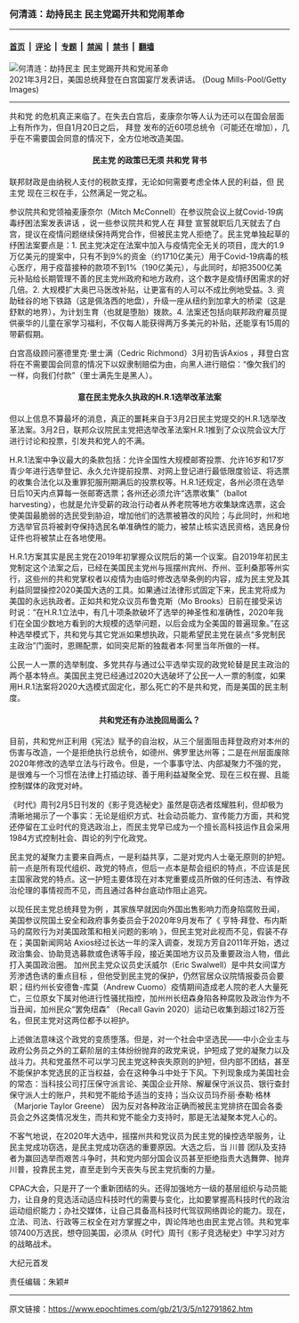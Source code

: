 ### 何清涟：劫持民主 民主党踢开共和党闹革命

---

#### [首页](../../../..?n12791862) &nbsp;|&nbsp; [评论](../../../../../epoch-comment?n12791862) &nbsp;|&nbsp; [专题](../../../../../epoch-special?n12791862) &nbsp;|&nbsp; [禁闻](../../../../../epoch-news?n12791862) &nbsp;|&nbsp; [禁书](../../../../../books?n12791862) &nbsp;|&nbsp; [翻墙](https://github.com/gfw-breaker/nogfw/blob/master/README.md?n12791862)


<div><img alt="何清涟：劫持民主 民主党踢开共和党闹革命" class="attachment-djy_600_400 size-djy_600_400 wp-post-image" src="https://i.epochtimes.com/assets/uploads/2021/03/GettyImages-1231479353-600x400.jpg"/>
<div class="caption">
 2021年3月2日，美国总统拜登在白宫国宴厅发表讲话。 (Doug Mills-Pool/Getty Images)
</div></div><hr/><div class="post_content" id="artbody" itemprop="articleBody">
 <!-- article content begin -->
 <div class="post_body">
  <div class="post_body">
   <p>
    <ok href="https://www.epochtimes.com/gb/tag/%E5%85%B1%E5%92%8C%E5%85%9A.html">
     共和党
    </ok>
    的危机真正来临了。在失去白宫后，麦康奈尔等人认为还可以在国会层面上有所作为，但自1月20日之后，
    <ok href="https://www.epochtimes.com/gb/tag/%E6%8B%9C%E7%99%BB.html">
     拜登
    </ok>
    发布的近60项总统令（可能还在增加），几乎在不需要国会同意的情况下，全方位地改造美国。
   </p>
   <h4 style="text-align: center;">
    <strong>
     <ok href="https://www.epochtimes.com/gb/tag/%E6%B0%91%E4%B8%BB%E5%85%9A.html">
      民主党
     </ok>
     的政策已无须
     <ok href="https://www.epochtimes.com/gb/tag/%E5%85%B1%E5%92%8C%E5%85%9A.html">
      共和党
     </ok>
     背书
    </strong>
   </h4>
   <p>
    联邦财政是由纳税人支付的税款支撑，无论如何需要考虑全体人民的利益，但
    <ok href="https://www.epochtimes.com/gb/tag/%E6%B0%91%E4%B8%BB%E5%85%9A.html">
     民主党
    </ok>
    现在三权在手，公然满足一党之私。
   </p>
   <p>
    <ok href="https://www.republicanleader.senate.gov/newsroom/remarks/democrats-using-crisis-to-check-off-unrelated-liberal-priorities">
     参议院共和党领袖麦康奈尔（Mitch McConnell）在参议院会议上就Covid-19病毒纾困法案发表讲话
    </ok>
    ，说一些参议院共和党人在
    <ok href="https://www.epochtimes.com/gb/tag/%E6%8B%9C%E7%99%BB.html">
     拜登
    </ok>
    宣誓就职后几天就去了白宫，提议在疫情问题继续保持两党合作，但被民主党人拒绝了。民主党单独起草的纾困法案要点是：1. 民主党决定在法案中加入与疫情完全无关的项目，庞大的1.9万亿美元的提案中，只有不到9%的资金（约1710亿美元）用于Covid-19病毒的核心医疗，用于疫苗接种的款项不到1%（190亿美元），与此同时，却把3500亿美元补贴给长期管理不善的民主党州政府和地方政府，这个数字是疫情纾困需求的好几倍。2. 大规模扩大奥巴马医改补贴，让更富有的人可以不成比例地受益。3. 资助硅谷的地下铁路（这是佩洛西的地盘），升级一座从纽约到加拿大的桥梁（这是舒默的地界），为计划生育（也就是堕胎）拨款。4. 法案还包括向联邦政府雇员提供豪华的儿童在家学习福利，不仅每人能获得两万多美元的补贴，还能享有15周的带薪假期。
   </p>
   <p>
    <ok href="https://thegatewaypundit.com/2021/03/pay-us-like-owe-us-senior-white-house-official-announces-biden-will-move-slavery-reparations-without-congress/">
     白宫高级顾问塞德里克‧里士满（Cedric Richmond）3月初告诉Axios
    </ok>
    ，拜登白宫将在不需要国会同意的情况下以奴隶制赔偿为由，向黑人进行赔偿：“像欠我们的一样，向我们付款”（里士满先生是黑人）。
   </p>
   <h4 style="text-align: center;">
    <strong>
     意在民主党永久执政的H.R.1选举改革法案
    </strong>
   </h4>
   <p>
    但以上信息不算最坏的消息，真正的噩耗来自于3月2日民主党提交的H.R.1选举改革法案。3月2日，联邦众议院民主党把选举改革法案H.R.1推到了众议院会议大厅进行讨论和投票，引发共和党人的不满。
   </p>
   <p>
    H.R.1法案中争议最大的条款包括：允许全国性大规模邮寄投票、允许16岁和17岁青少年进行选举登记、永久允许提前投票、对网上登记进行最低限度验证、将选票的收集合法化以及重罪犯服刑期满后的投票权等。H.R.1还规定，各州必须在选举日后10天内点算每一张邮寄选票；各州还必须允许“选票收集”（ballot harvesting），也就是允许受薪的政治行动者从养老院等地方收集缺席选票，这会使美国最脆弱的选民受到胁迫，增加他们的选票被篡改的风险；与此同时，州和地方选举官员将被剥夺保持选民名单准确性的能力，被禁止核实选民资格，选民身份证件也将被禁止在各地使用。
   </p>
   <p>
    H.R.1方案其实是民主党在2019年初掌握众议院后的第一个议案。自2019年初民主党制定这个法案之后，已经在美国民主党州与摇摆州宾州、乔州、亚利桑那等州实行，这些州的共和党掌权者以疫情为由临时修改选举条例的内容，成为民主党及其利益同盟操控2020美国大选的工具。如果通过法律形式固定下来，民主党将成为美国的永远执政者。正如共和党众议员布鲁克斯（Mo Brooks）日前在接受采访时说：“在H.R.1立法中，有几十项条款破坏了选举的神圣性和准确性，2020年我们在全国少数地方看到的大规模的选举问题，以后会成为全美国的普遍现象。”在这种选举模式下，共和党与其它党派如果想执政，只能希望民主党在装点“多党制民主政治”门面时，恩赐配票，如同突尼斯的独裁者本‧阿里当年所做的一样。
   </p>
   <p>
    公民一人一票的选举制度、多党共存与通过公平选举实现的政党轮替是民主政治的两个基本特点。美国民主党已经通过2020大选破坏了公民一人一票的制度，如果用H.R.1法案将2020大选模式固定化，那么死亡的不是共和党，而是美国的民主制度。
   </p>
   <h4 style="text-align: center;">
    <strong>
     共和党还有办法挽回局面么？
    </strong>
   </h4>
   <p>
    目前，共和党州正利用《宪法》赋予的自治权，从三个层面阻击拜登政府对本州的伤害与改造，一个是拒绝执行总统令，如德州、佛罗里达州等；二是在州层面废除2020年修改的选举立法与行政令。但是，一个事事守法、内部凝聚力不强的党，是很难与一个习惯在法律上打插边球、善于用利益凝聚全党、现在三权在握、且能控制媒体的政党对峙。
   </p>
   <p>
    《时代》周刊2月5日刊发的《影子竞选秘史》虽然是窃选者炫耀胜利，但却极为清晰地揭示了一个事实：无论是组织方式、社会动员能力、宣传能力方面，共和党还停留在工业时代的竞选政治上，而民主党早已成为一个擅长高科技运作且会采用1984方式控制社会、舆论的列宁化政党。
   </p>
   <p>
    民主党的凝聚力主要来自两点，一是利益共享，二是对党内人士毫无原则的护短。前一点是所有现代组织、政党的特点，但后一点本是帮会组织的特点，不应该是民主国家政党的特点。这一护短主要体现在对本党重要成员所做的任何违法、有悖政治伦理的事情视而不见，而且通过各种台底动作阻止追究。
   </p>
   <p>
    以现任民主党总统拜登为例 ，其家族早就因向外国出售影响力而身陷腐败丑闻，美国参议院国土安全和政府事务委员会于2020年9月发布了《
    <ok href="https://www.hsgac.senate.gov/imo/media/doc/HSGAC_Finance_Report_FINAL.pdf">
     亨特·拜登、布内斯马的腐败行为对美国政策和相关问题的影响
    </ok>
    》，但民主党对此视而不见，假装不存在；美国新闻网站 Axios经过长达一年的深入调查，发现方芳自2011年开始，透过政治集会、协助竞选募款或色诱等手段，接近美国地方议员及重要政治人物，借此打入美国政治圈。
    <ok href="https://www.axios.com/china-spy-california-politicians-9d2dfb99-f839-4e00-8bd8-59dec0daf589.html">
     加州民主党众议员史沃威尔（Eric Swalwell）是中共女间谍方芳渗透色诱的重点目标
    </ok>
    ，但他受到民主党的保护，仍然官居众议院情报委员会要职；纽约州长安德鲁-库莫（Andrew Cuomo）疫情期间造成老人院的老人大量死亡，三位原女下属对他进行性骚扰指控，加州州长纽森身陷各种腐败及政治作为不当丑闻，加州民众“罢免纽森” （Recall Gavin 2020）运动已收集到超过182万签名，但民主党对这两位都予以袒护。
   </p>
   <p>
    上述做法意味这个政党的变质堕落。但是，对一个社会中坚选民——中小企业主与政府公务员之外的工薪阶层的主体纷纷抛弃的政党来说，护短成了党的凝聚力以及战斗力。共和党虽然不可以学习民主党这种丧失原则的护短，但内部不团结，甚至不能保护本党选民的正当权益，会在这种争斗中处于下风。下列现象成为美国社会的常态：当科技公司打压保守派言论、美国企业开除、解雇保守派议员、银行查封保守派人士的账户，共和党不能给予适当的支持；当众议员玛乔丽·泰勒·格林（Marjorie Taylor Greene） 因为反对各种政治正确而被民主党排挤在国会各委员会之外这类情况发生，而共和党不能全力支持时，那是无法凝聚本党人心的。
   </p>
   <p>
    不客气地说，在2020年大选中，摇摆州共和党议员为民主党的操控选举服务，让民主党成功窃选，是民主党成功窃选的重要原因。大选之后，当
    <ok href="https://www.epochtimes.com/gb/tag/%E5%B7%9D%E6%99%AE.html">
     川普
    </ok>
    团队及支持者为赢回选举而艰苦斗争时，共和党内部分国会议员甚至拒绝指责大选舞弊、抛弃川普，投靠民主党，直至走到今天丧失与民主党抗衡的力量。
   </p>
   <p>
    CPAC大会，只是开了一个重新团结的头。还得加强地方一级的基层组织与动员能力，让自身的竞选活动适应科技时代的需要与变化，比如要掌握高科技时代的政治运动组织能力；办社交媒体，让自己具备高科技时代驾驭网络舆论的能力。现在，立法、司法、行政等三权全在对方掌握之中，舆论阵地也由民主党占领。共和党率领7400万选民，想夺回美国，必须从《时代》周刊《影子竞选秘史》中学习对方的战略战术。
   </p>
   <p>
    大纪元首发
   </p>
   <p>
    责任编辑：朱颖#
   </p>
   <p>
   </p>
  </div>
 </div>
 <!-- article content end -->
 <div id="below_article_ad">
 </div>
</div>


---

原文链接：https://www.epochtimes.com/gb/21/3/5/n12791862.htm
